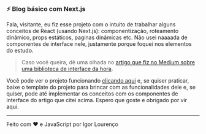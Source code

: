 ### ⚡ Blog básico com Next.js

Fala, visitante, eu fiz esse projeto com o intuito de trabalhar alguns conceitos de React (usando Next.js): componentização, roteamento dinâmico, props estáticos, paginas dinâmicas etc. Não usei naaaada de componentes de interface nele, justamente porque foquei nos elementos do estudo. 

> Caso você queira, dê uma olhada no [artigo que fiz no Medium sobre uma biblioteca de interface da hora](https://medium.com/igor-js/chakra-ui-facilitando-o-front-end-javascript-aabcade75f09).

Você pode ver o projeto funcionando [clicando aqui](https://blog-basico-next-js.netlify.app) e, se quiser praticar, baixe o template do projeto para brincar com as funcionalidades dele e, se quiser, pode até implementar os conceitos com os componentes de interface do artigo que citei acima. Espero que goste e obrigado por vir aqui.

--- 
Feito com ❤️ e JavaScript por Igor Lourenço
